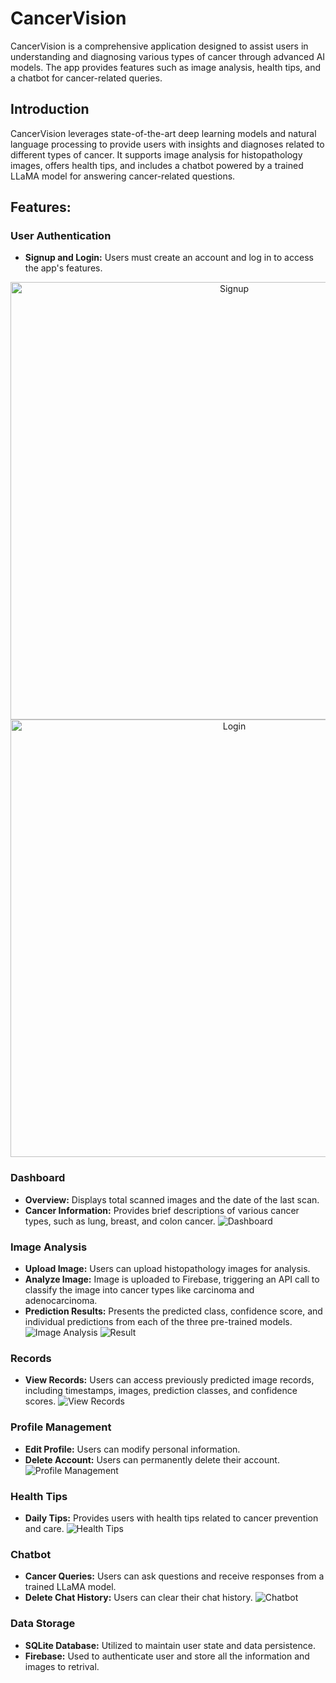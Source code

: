 # CancerVision
CancerVision is a comprehensive application designed to assist users in understanding and diagnosing various types of cancer through advanced AI models. The app provides features such as image analysis, health tips, and a chatbot for cancer-related queries.

## Introduction

CancerVision leverages state-of-the-art deep learning models and natural language processing to provide users with insights and diagnoses related to different types of cancer. It supports image analysis for histopathology images, offers health tips, and includes a chatbot powered by a trained LLaMA model for answering cancer-related questions.

## Features:
### User Authentication
- **Signup and Login:** Users must create an account and log in to access the app's features.
<center>
<img src="screenshots/signup.jpg" alt="Signup" height="700"/>
<img src="screenshots/login.jpg" alt="Login" height="700"/>
</center>

### Dashboard
- **Overview:** Displays total scanned images and the date of the last scan.
- **Cancer Information:** Provides brief descriptions of various cancer types, such as lung, breast, and colon cancer.
![Dashboard](screenshots/dashboard.jpg)

### Image Analysis
- **Upload Image:** Users can upload histopathology images for analysis.
- **Analyze Image:** Image is uploaded to Firebase, triggering an API call to classify the image into cancer types like carcinoma and adenocarcinoma.
- **Prediction Results:** Presents the predicted class, confidence score, and individual predictions from each of the three pre-trained models.
![Image Analysis](screenshots/image_analysis.jpg)
![Result](screenshots/result.jpg)

### Records
- **View Records:** Users can access previously predicted image records, including timestamps, images, prediction classes, and confidence scores.
![View Records](screenshots/view_records.jpg)

### Profile Management
- **Edit Profile:** Users can modify personal information.
- **Delete Account:** Users can permanently delete their account.
![Profile Management](screenshots/profile.jpg)

### Health Tips
- **Daily Tips:** Provides users with health tips related to cancer prevention and care.
![Health Tips](screenshots/healthtip.jpg)

### Chatbot
- **Cancer Queries:** Users can ask questions and receive responses from a trained LLaMA model.
- **Delete Chat History:** Users can clear their chat history.
![Chatbot](screenshots/chatbot.jpg)

### Data Storage
- **SQLite Database:** Utilized to maintain user state and data persistence.
- **Firebase:** Used to authenticate user and store all the information and images to retrival.
